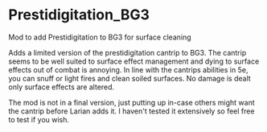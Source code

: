 # Prestidigitation_BG3
Mod to add Prestidigitation to BG3 for surface cleaning


Adds a limited version of the prestidigitation cantrip to BG3. The cantrip seems to be well suited to surface effect management and dying to surface effects out of combat is annoying. In line with the cantrips abilities in 5e, you can snuff or light fires and clean soiled surfaces. No damage is dealt only surface effects are altered. 

The mod is not in a final version, just putting up in-case others might want the cantrip before Larian adds it. I haven't tested it extensively so feel free to test if you wish.
